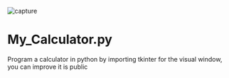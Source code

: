 ![capture](https://user-images.githubusercontent.com/85961824/125177639-097c6c00-e1a3-11eb-9fb6-3a45a053ca26.png)
# My_Calculator.py
Program a calculator in python by importing tkinter for the visual window, you can improve it is public 
